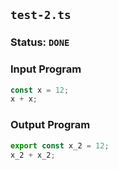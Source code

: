 ## `test-2.ts`

### Status: `DONE`

### Input Program

```typescript
const x = 12;
x + x;
```

### Output Program

```typescript
export const x_2 = 12;
x_2 + x_2;
```

